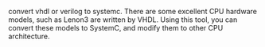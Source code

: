 convert vhdl or verilog to systemc.
There are some excellent CPU hardware models, such as Lenon3 are written by VHDL. Using this tool, you can convert these models to SystemC, and modify them to other CPU architecture.